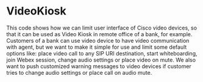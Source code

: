 # VideoKiosk
This code shows how we can limit user interface of Cisco video devices, so that it can be used as Video Kiosk in remote office of a bank, for example. 
Customers of a bank can use video device to have video communication with agent, but we want to make it simple for use and limit some default options like: place video call to any SIP URI destination, start whiteboarding, join Webex session, change audio settings or place video on mute. 
We also want to push customized warning messages to video devices if customer tries to change audio settings or place call on audio mute. 
